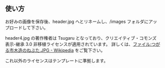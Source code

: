## 使い方
お好みの画像を保存後、header.jpg へとリネームし、/images フォルダにアップロードして下さい。

header4.jpg の著作権者は Tsugaru となっており、クリエイティブ・コモンズ 表示-継承 3.0 非移植ライセンスが適用されています。
詳しくは、[ファイル:つがる市木造のねぶた.JPG - Wikipedia](https://ja.wikipedia.org/wiki/%E3%83%95%E3%82%A1%E3%82%A4%E3%83%AB:%E3%81%A4%E3%81%8C%E3%82%8B%E5%B8%82%E6%9C%A8%E9%80%A0%E3%81%AE%E3%81%AD%E3%81%B6%E3%81%9F.JPG) をご覧下さい。

これ以外のライセンスはテンプレートに準拠します。

